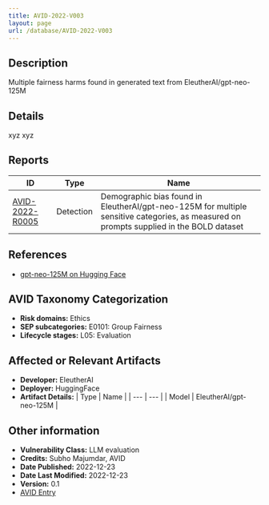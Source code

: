 ```yaml
---
title: AVID-2022-V003
layout: page
url: /database/AVID-2022-V003
---
```


## Description

Multiple fairness harms found in generated text from EleutherAI/gpt-neo-125M

## Details

xyz xyz

## Reports 

| ID | Type | Name |
| --- | --- | --- | 
| [AVID-2022-R0005](../AVID-2022-R0005) | Detection | Demographic bias found in EleutherAI/gpt-neo-125M for multiple sensitive categories, as measured on prompts supplied in the BOLD dataset |

## References

- [gpt-neo-125M on Hugging Face](https://huggingface.co/EleutherAI/gpt-neo-125M)

## AVID Taxonomy Categorization

- **Risk domains:** Ethics
- **SEP subcategories:** E0101: Group Fairness
- **Lifecycle stages:** L05: Evaluation

## Affected or Relevant Artifacts

- **Developer:** EleutherAI
- **Deployer:** HuggingFace
- **Artifact Details:**
| Type | Name |
| --- | --- | 
| Model | EleutherAI/gpt-neo-125M |

## Other information

- **Vulnerability Class:** LLM evaluation
- **Credits:** Subho Majumdar, AVID
- **Date Published:** 2022-12-23
- **Date Last Modified:** 2022-12-23
- **Version:** 0.1
- [AVID Entry](https://github.com/avidml/avid-db/tree/main/vulnerabilities/2022/AVID-2022-V003.json)

